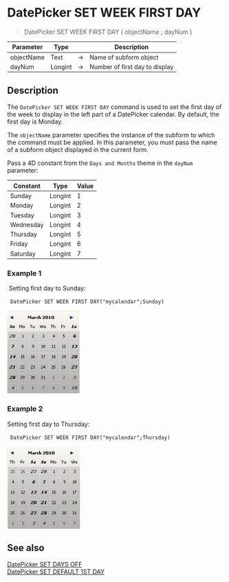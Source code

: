 # DatePicker SET WEEK FIRST DAY

> DatePicker SET WEEK FIRST DAY ( objectName ; dayNum )

| Parameter | Type |     | Description |
| --- | --- | --- | --- |
| objectName | Text | → | Name of subform object |
| dayNum | Longint | → | Number of first day to display |

## Description

The `DatePicker SET WEEK FIRST DAY` command is used to set the first day of the week to display in the left part of a DatePicker calendar. By default, the first day is Monday.

The `objectName` parameter specifies the instance of the subform to which the command must be applied. In this parameter, you must pass the name of a subform object displayed in the current form.

Pass a 4D constant from the `Days and Months` theme in the `dayNum` parameter:

| Constant | Type | Value |
| --- | --- | --- |
| Sunday | Longint | 1   |
| Monday | Longint | 2   |
| Tuesday | Longint | 3   |
| Wednesday | Longint | 4   |
| Thursday | Longint | 5   |
| Friday | Longint | 6   |
| Saturday | Longint | 7   |
### Example 1  

 Setting first day to Sunday:

```4d
 DatePicker SET WEEK FIRST DAY("mycalendar";Sunday)
```

![](../images/pict308112.en.png)

### Example 2  

Setting first day to Thursday:

```4d
 DatePicker SET WEEK FIRST DAY("mycalendar";Thursday)
```

![](../images/pict308150.en.png)

## See also

[DatePicker SET DAYS OFF](DatePicker%20SET%20DAYS%20OFF.pt.md)  
[DatePicker SET DEFAULT 1ST DAY](DatePicker%20SET%20DEFAULT%201ST%20DAY.pt.md)
